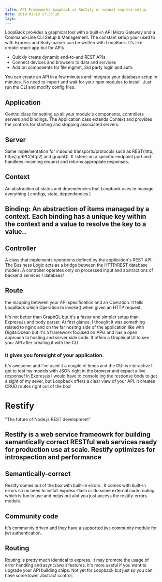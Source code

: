 ```yaml
---
title: API Frameworks Loopback vs Restify or manual express setup.
date: 2019-01-19 17:33:16
tags:
---
```

LoopBack provides a graphical tool with a built-in API Micro Gateway and a Command-Line CLI Setup & Management. The constant setup your used to with Express and Body-parser can be written with LoopBack. It's like create-react-app but for APIs

- Quickly create dynamic end-to-end REST APIs
- Connect devices and browsers to data and services
- Add on components for file mgmnt, 3rd party login and auth.

You can create an API in a few minutes and integrate your database setup in minutes. 
No need to import and wait for your npm modules to install. Just run the CLI and modify config files.

## Application 
Central class for setting up all your module's components, controllers servers and bindings. The Application cass extends Context and provides the controls for starting and stopping associated servers.

## Server 
Same implementation for inbound transports/protocols such as REST(http, https) gRPC(http2) and graphQL It listens on a specific endpoint port and handlees incoming request and returns appropiate responses.

## Context
An abstraction of states and dependencies that Loopback uses to manage everything ( configs, state, dependencies )

## Binding: An abstraction of items managed by a context. Each binding has a unique key within the context and a value to resolve the key to a value..

## Controller
A class that implements operations defined by the application's REST API. The Business Logic acts as a bridge between the HTTP/REST database models. A controller operates only on processed input and abstractions of backend services / databses/

## Route
the mapping between your API specification and an Operation. It tells LoopBack which Operation to invoke() when given an HTTP request.

It's not better than GraphQL but it's a faster and simpler setup than ExpressJs and body parser. At first glance, I thought it was something related to nginx and on the far hositng side of the application like with DigitalOcean but it's a framework focused on APIs and has a open approach to hosting and server side code. It offers a Graphical UI to see your API after creating it with the CLI.

### It gives you foresight of your application.

It's awesome and I've used it a couple of times and the GUI is interactive I get to test my models with JSON right in the browser and expact a live response! In Expressjs I would have to console.log the response body to get a sight of my sever, but Loopback offers a clear view of your API. It creates CRUD routes right out of the box!

# Restify
"The future of Node.js REST development"

## Restify is a web service frameowrk for building semantically correct RESTful web services ready for production use at scale. Restify optimizes for introspection and performance

## Semantically-correct
Restify comes out of the box with built-in errors.. 
It comes with built-in errors so no need to install express-flash or do some external code routing which is fun to use and helps out alot you just access the restify-errors module. 


## Community code
It's community driven and they have a supported jwt-community module for jwt authentication.

## Routing 
Routing is pretty much identical to express. It may promote the usage of error handling and async/await features. It's more useful if you want to upgrade your API building chips. Not yet for Loopback but just so you can have some lower abstract control.
